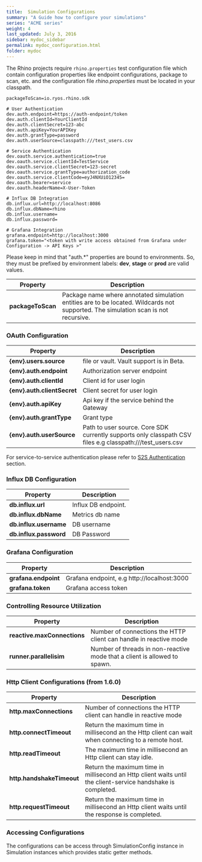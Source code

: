 ```yaml
---
title:  Simulation Configurations
summary: "A Guide how to configure your simulations"
series: "ACME series"
weight: 4
last_updated: July 3, 2016
sidebar: mydoc_sidebar
permalink: mydoc_configuration.html
folder: mydoc
---
```


The Rhino projects require `rhino.properties` test configuration file which contain configuration properties like endpoint configurations, package to scan, etc. and the configuration file _rhino.properties_ must be located in your classpath.

```properties
packageToScan=io.ryos.rhino.sdk

# User Authentication
dev.auth.endpoint=https://auth-endpoint/token
dev.auth.clientId=YourClientId
dev.auth.clientSecret=123-abc
dev.auth.apiKey=YourAPIKey
dev.auth.grantType=password
dev.auth.userSource=classpath:///test_users.csv

# Service Authentication
dev.oauth.service.authentication=true
dev.oauth.service.clientId=TestService
dev.oauth.service.clientSecret=123-secret
dev.oauth.service.grantType=authorization_code
dev.oauth.service.clientCode=eyJ4NXUiO12345=
dev.oauth.bearer=service
dev.oauth.headerName=X-User-Token

# Influx DB Integration
db.influx.url=http://localhost:8086
db.influx.dbName=rhino
db.influx.username=
db.influx.password=

# Grafana Integration
grafana.endpoint=http://localhost:3000
grafana.token="<token with write access obtained from Grafana under Configuration -> API Keys >"

```
Please keep in mind that "auth.*" properties are bound to environments. So, they must be prefixed by environment labels: **dev**, **stage** or **prod** are valid values.

|  Property | Description |
|---|---|
| **packageToScan** | Package name where annotated simulation entities are to be located. Wildcards not supported. The simulation scan is not recursive.  |


### OAuth Configuration

|  Property | Description |
|---|---|
| **{env}.users.source** | file or vault. Vault support is in Beta. |
| **{env}.auth.endpoint**  | Authorization server endpoint |
| **{env}.auth.clientId** |  Client id for user login |
| **{env}.auth.clientSecret** | Client secret for user login  |
| **{env}.auth.apiKey** |  Api key if the service behind the Gateway  |
| **{env}.auth.grantType** | Grant type |
| **{env}.auth.userSource** |  Path to user source. Core SDK currently supports only classpath CSV files e.g classpath:///test_users.csv  |

For service-to-service authentication please refer to [S2S Authentication](https://github.com/ryos-io/Rhino/wiki/Service-to-Service-Authentication) section.

### Influx DB Configuration

|  Property | Description |
|---|---|
| **db.influx.url** |  Influx DB endpoint. |
| **db.influx.dbName** | Metrics db name  |
| **db.influx.username** | DB username |
| **db.influx.password** |  DB Password |

### Grafana Configuration

|  Property | Description |
|---|---|
| **grafana.endpoint** | Grafana endpoint, e.g http://localhost:3000  |
| **grafana.token** | Grafana access token |

### Controlling Resource Utilization 

|  Property | Description |
|---|---|
| **reactive.maxConnections** | Number of connections the HTTP client can handle in reactive mode |
| **runner.parallelisim** | Number of threads in non-reactive mode that a client is allowed to spawn. |

### Http Client Configurations (from 1.6.0) 

|  Property | Description |
|---|---|
| **http.maxConnections** | Number of connections the HTTP client can handle in reactive mode |
| **http.connectTimeout** | Return the maximum time in millisecond an the Http client can wait when connecting to a remote host. |
| **http.readTimeout** | The maximum time in millisecond an Http client can stay idle. |
| **http.handshakeTimeout** | Return the maximum time in millisecond an Http client waits until the client-service handshake is completed. |
| **http.requestTimeout** | Return the maximum time in millisecond an Http client waits until the response is completed. |

### Accessing Configurations

The configurations can be access through SimulationConfig instance in Simulation instances which provides static getter methods. 